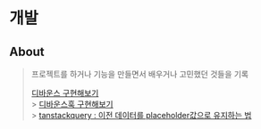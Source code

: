 # 개발

## About

> 프로젝트를 하거나 기능을 만들면서 배우거나 고민했던 것들을 기록<br/>
>
> [디바운스 구현해보기](https://github.com/Pyotato/fe_study/blob/main/dev/debounce.md)<br/> > [디바운스훅 구현해보기](https://github.com/Pyotato/fe_study/blob/main/dev/useDebounce.md)<br/> > [tanstackquery : 이전 데이터를 placeholder값으로 유지하는 법](https://github.com/Pyotato/fe_study/blob/main/dev/tanstack_query/how_to_persist_old_data)
